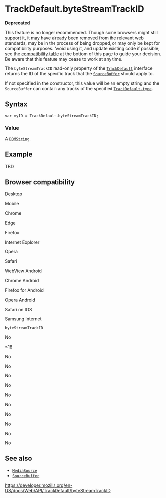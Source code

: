 TrackDefault.byteStreamTrackID
==============================

**Deprecated**

This feature is no longer recommended. Though some browsers might still support it, it may have already been removed from the relevant web standards, may be in the process of being dropped, or may only be kept for compatibility purposes. Avoid using it, and update existing code if possible; see the [compatibility table](#browser_compatibility) at the bottom of this page to guide your decision. Be aware that this feature may cease to work at any time.

The `byteStreamTrackID` read-only property of the [`TrackDefault`](../trackdefault) interface returns the ID of the specific track that the [`SourceBuffer`](../sourcebuffer) should apply to.

If not specified in the constructor, this value will be an empty string and the `SourceBuffer` can contain any tracks of the specified [`TrackDefault.type`](type).

Syntax
------

    var myID = TrackDefault.byteStreamTrackID;

### Value

A [`DOMString`](../domstring).

Example
-------

TBD

Browser compatibility
---------------------

Desktop

Mobile

Chrome

Edge

Firefox

Internet Explorer

Opera

Safari

WebView Android

Chrome Android

Firefox for Android

Opera Android

Safari on IOS

Samsung Internet

`byteStreamTrackID`

No

≤18

No

No

No

No

No

No

No

No

No

No

See also
--------

-   [`MediaSource`](../mediasource)
-   [`SourceBuffer`](../sourcebuffer)

<a href="https://developer.mozilla.org/en-US/docs/Web/API/TrackDefault/byteStreamTrackID" class="_attribution-link">https://developer.mozilla.org/en-US/docs/Web/API/TrackDefault/byteStreamTrackID</a>
